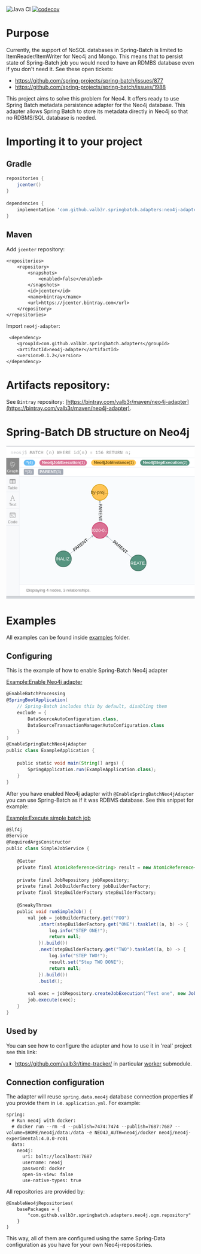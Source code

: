 ![Java CI](https://github.com/valb3r/springbatch-neo4j-adapter/workflows/Java%20CI/badge.svg?branch=master)
[![codecov](https://codecov.io/gh/valb3r/springbatch-neo4j-adapter/branch/master/graph/badge.svg)](https://codecov.io/gh/valb3r/springbatch-neo4j-adapter)


# Purpose

Currently, the support of NoSQL databases in Spring-Batch is limited to ItemReader/ItemWriter for Neo4j and Mongo.
This means that to persist state of Spring-Batch job you would need to have an RDMBS database even if you don't need it.
See these open tickets:

 - https://github.com/spring-projects/spring-batch/issues/877
 - https://github.com/spring-projects/spring-batch/issues/1988

This project aims to solve this problem for Neo4. It offers ready to use Spring Batch metadata persistence adapter 
for the Neo4j database. This adapter allows Spring Batch to store its metadata directly in Neo4j so that 
no RDBMS/SQL database is needed.

# Importing it to your project

## Gradle

```groovy
repositories {
    jcenter()
}

dependencies {
    implementation 'com.github.valb3r.springbatch.adapters:neo4j-adapter:0.1.2'
}
```

## Maven

Add `jcenter` repository:

```
<repositories>
    <repository>
        <snapshots>
            <enabled>false</enabled>
        </snapshots>
        <id>jcenter</id>
        <name>bintray</name>
        <url>https://jcenter.bintray.com</url>
    </repository>
</repositories>
```

Import `neo4j-adapter`:
```
 <dependency>
    <groupId>com.github.valb3r.springbatch.adapters</groupId>
    <artifactId>neo4j-adapter</artifactId>
    <version>0.1.2</version>
</dependency>

```

# Artifacts repository:

See `Bintray` repository: [https://bintray.com/valb3r/maven/neo4j-adapter](https://bintray.com/valb3r/maven/neo4j-adapter).

# Spring-Batch DB structure on Neo4j

![DB structure](docs/db_structure.png)

# Examples

All examples can be found inside [examples](examples) folder.

## Configuring 

This is the example of how to enable Spring-Batch Neo4j adapter

[Example:Enable Neo4j adapter](examples/src/main/java/com/github/valb3r/springbatch/adapters/examples/neo4j/ExampleApplication.java#L10-L26)
```groovy
@EnableBatchProcessing
@SpringBootApplication(
    // Spring-Batch includes this by default, disabling them
    exclude = {
        DataSourceAutoConfiguration.class,
        DataSourceTransactionManagerAutoConfiguration.class
    }
)
@EnableSpringBatchNeo4jAdapter
public class ExampleApplication {

    public static void main(String[] args) {
        SpringApplication.run(ExampleApplication.class);
    }
}
```

After you have enabled Neo4j adapter with `@EnableSpringBatchNeo4jAdapter` you can use Spring-Batch as if it was 
RDBMS database. See this snippet for example:

[Example:Execute simple batch job](examples/src/main/java/com/github/valb3r/springbatch/adapters/examples/neo4j/SimpleJobService.java#L16-L47)
```groovy
@Slf4j
@Service
@RequiredArgsConstructor
public class SimpleJobService {

    @Getter
    private final AtomicReference<String> result = new AtomicReference<>();

    private final JobRepository jobRepository;
    private final JobBuilderFactory jobBuilderFactory;
    private final StepBuilderFactory stepBuilderFactory;

    @SneakyThrows
    public void runSimpleJob() {
        val job = jobBuilderFactory.get("FOO")
            .start(stepBuilderFactory.get("ONE").tasklet((a, b) -> {
                log.info("STEP ONE!");
                return null;
            }).build())
            .next(stepBuilderFactory.get("TWO").tasklet((a, b) -> {
                log.info("STEP TWO!");
                result.set("Step TWO DONE");
                return null;
            }).build())
            .build();

        val exec = jobRepository.createJobExecution("Test one", new JobParameters());
        job.execute(exec);
    }
}
```

## Used by

You can see how to configure the adapter and how to use it in 'real' project see this link:
 - https://github.com/valb3r/time-tracker/ in particular [worker](https://github.com/valb3r/time-tracker/tree/master/worker) submodule.

## Connection configuration

The adapter will reuse `spring.data.neo4j` database connection properties if you provide them in 
i.e. `application.yml`. 
For example:

```
spring:
  # Run neo4j with docker:
  # docker run --rm -d --publish=7474:7474 --publish=7687:7687 --volume=$HOME/neo4j/data:/data -e NEO4J_AUTH=neo4j/docker neo4j/neo4j-experimental:4.0.0-rc01
  data:
    neo4j:
      uri: bolt://localhost:7687
      username: neo4j
      password: docker
      open-in-view: false
      use-native-types: true
```

All repositories are provided by:
```
@EnableNeo4jRepositories(
    basePackages = {
        "com.github.valb3r.springbatch.adapters.neo4j.ogm.repository"
    }
)
```

This way, all of them are configured using the same Spring-Data configuration as you have for your own
Neo4j-repositories.
